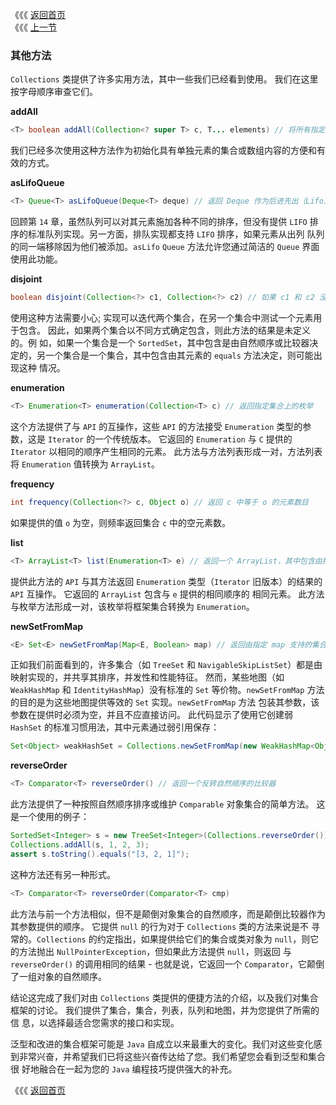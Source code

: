 《《《 [返回首页](../README.md)       <br/>
《《《 [上一节](03_Wrappers.md)

### 其他方法

`Collections` 类提供了许多实用方法，其中一些我们已经看到使用。 我们在这里按字母顺序审查它们。

**addAll**

```java
<T> boolean addAll(Collection<? super T> c, T... elements) // 将所有指定的元素添加到指定的集合中。
```

我们已经多次使用这种方法作为初始化具有单独元素的集合或数组内容的方便和有效的方式。

**asLifoQueue**

```java
<T> Queue<T> asLifoQueue(Deque<T> deque) // 返回 Deque 作为后进先出（Lifo）队列的视图。
```

回顾第 `14` 章，虽然队列可以对其元素施加各种不同的排序，但没有提供 `LIFO` 排序的标准队列实现。另一方面，排队实现都支持 `LIFO` 排序，如果元素从出列
队列的同一端移除因为他们被添加。`asLifo` `Queue` 方法允许您通过简洁的 `Queue` 界面使用此功能。

**disjoint**

```java
boolean disjoint(Collection<?> c1, Collection<?> c2) // 如果 c1 和 c2 没有共同的元素，则返回 true
```

使用这种方法需要小心; 实现可以迭代两个集合，在另一个集合中测试一个元素用于包含。 因此，如果两个集合以不同方式确定包含，则此方法的结果是未定义的。例
如，如果一个集合是一个 `SortedSet`，其中包含是由自然顺序或比较器决定的，另一个集合是一个集合，其中包含由其元素的 `equals` 方法决定，则可能出现这种
情况。

**enumeration**

```java
<T> Enumeration<T> enumeration(Collection<T> c) // 返回指定集合上的枚举
```

这个方法提供了与 `API` 的互操作，这些 `API` 的方法接受 `Enumeration` 类型的参数，这是 `Iterator` 的一个传统版本。 它返回的 `Enumeration` 与 `C` 
提供的 `Iterator` 以相同的顺序产生相同的元素。 此方法与方法列表形成一对，方法列表将 `Enumeration` 值转换为 `ArrayList`。

**frequency**

```java
int frequency(Collection<?> c, Object o) // 返回 c 中等于 o 的元素数目
```

如果提供的值 `o` 为空，则频率返回集合 `c` 中的空元素数。

**list**

```java
<T> ArrayList<T> list(Enumeration<T> e) // 返回一个 ArrayList，其中包含由指定的 Enumeration 返回的元素
```

提供此方法的 `API` 与其方法返回 `Enumeration` 类型（`Iterator` 旧版本）的结果的 `API` 互操作。 它返回的 `ArrayList` 包含与 `e` 提供的相同顺序的
相同元素。 此方法与枚举方法形成一对，该枚举将框架集合转换为 `Enumeration`。

**newSetFromMap**

```java
<E> Set<E> newSetFromMap(Map<E, Boolean> map) // 返回由指定 map 支持的集合。
```

正如我们前面看到的，许多集合（如 `TreeSet` 和 `NavigableSkipListSet`）都是由映射实现的，并共享其排序，并发性和性能特征。 然而，某些地图（如 
`WeakHashMap` 和 `IdentityHashMap`）没有标准的 `Set` 等价物。`newSetFromMap` 方法的目的是为这些地图提供等效的 `Set` 实现。`newSetFromMap` 方法
包装其参数，该参数在提供时必须为空，并且不应直接访问。 此代码显示了使用它创建弱 `HashSet` 的标准习惯用法，其中元素通过弱引用保存：

```java
Set<Object> weakHashSet = Collections.newSetFromMap(new WeakHashMap<Object, Boolean>());
```

**reverseOrder**

```java
<T> Comparator<T> reverseOrder() // 返回一个反转自然顺序的比较器
```

此方法提供了一种按照自然顺序排序或维护 `Comparable` 对象集合的简单方法。 这是一个使用的例子：

```java
SortedSet<Integer> s = new TreeSet<Integer>(Collections.reverseOrder());
Collections.addAll(s, 1, 2, 3);
assert s.toString().equals("[3, 2, 1]");
```

这种方法还有另一种形式。

```java
<T> Comparator<T> reverseOrder(Comparator<T> cmp)
```

此方法与前一个方法相似，但不是颠倒对象集合的自然顺序，而是颠倒比较器作为其参数提供的顺序。 它提供 `null` 的行为对于 `Collections` 类的方法来说是不
寻常的。`Collections` 的约定指出，如果提供给它们的集合或类对象为 `null`，则它的方法抛出 `NullPointerException`，但如果此方法提供 `null`，则返回
与 `reverseOrder()` 的调用相同的结果 - 也就是说，它返回一个 `Comparator`，它颠倒了一组对象的自然顺序。

结论这完成了我们对由 `Collections` 类提供的便捷方法的介绍，以及我们对集合框架的讨论。 我们提供了集合，集合，列表，队列和地图，并为您提供了所需的信
息，以选择最适合您需求的接口和实现。

泛型和改进的集合框架可能是 `Java` 自成立以来最重大的变化。我们对这些变化感到非常兴奋，并希望我们已将这些兴奋传达给了您。我们希望您会看到泛型和集合很
好地融合在一起为您的 `Java` 编程技巧提供强大的补充。


《《《 [返回首页](../README.md)
